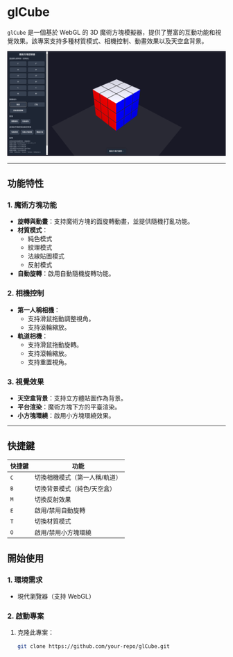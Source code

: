 # glCube

`glCube` 是一個基於 WebGL 的 3D 魔術方塊模擬器，提供了豐富的互動功能和視覺效果。該專案支持多種材質模式、相機控制、動畫效果以及天空盒背景。

![畫面截圖](./page.png)

---

## 功能特性

### 1. 魔術方塊功能
- **旋轉與動畫**：支持魔術方塊的面旋轉動畫，並提供隨機打亂功能。
- **材質模式**：
  - 純色模式
  - 紋理模式
  - 法線貼圖模式
  - 反射模式
- **自動旋轉**：啟用自動隨機旋轉功能。

### 2. 相機控制
- **第一人稱相機**：
  - 支持滑鼠拖動調整視角。
  - 支持滾輪縮放。
- **軌道相機**：
  - 支持滑鼠拖動旋轉。
  - 支持滾輪縮放。
  - 支持重置視角。

### 3. 視覺效果
- **天空盒背景**：支持立方體貼圖作為背景。
- **平台渲染**：魔術方塊下方的平臺渲染。
- **小方塊環繞**：啟用小方塊環繞效果。

---

## 快捷鍵

| 快捷鍵 | 功能                     |
|--------|--------------------------|
| `C`    | 切換相機模式（第一人稱/軌道） |
| `B`    | 切換背景模式（純色/天空盒）   |
| `M`    | 切換反射效果               |
| `E`    | 啟用/禁用自動旋轉           |
| `T`    | 切換材質模式               |
| `O`    | 啟用/禁用小方塊環繞         |


## 開始使用

### 1. 環境需求
- 現代瀏覽器（支持 WebGL）

### 2. 啟動專案
1. 克隆此專案：
   ```bash
   git clone https://github.com/your-repo/glCube.git
   ```